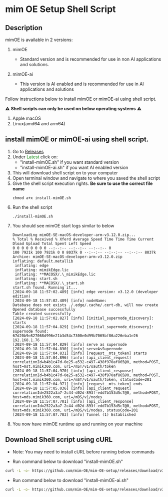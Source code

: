 # mim OE Setup Shell Script

## Description

mimOE is available in 2 versions:

1. mimOE

   - Standard version and is recommended for use in non AI applications and solutions.

2. mimOE-ai
   - This version is AI enabled and is recommended for use in AI applications and solutions

Follow instructions below to install mimOE or mimOE-ai using shell script.

⚠️ **Shell scripts can only be used on below operating systems** ⚠️

1. Apple macOS
2. Linux(amd64 and arm64)

## install mimOE or mimOE-ai using shell script.

1.  Go to [Releases](https://github.com/mimik-mimOE/mimOE-setup/releases "mimOE install shell script download page")
2.  Under <font color="green">Latest</font> click on:
    - "install-mimOE.sh" if you want standard version
    - "install-mimOE-ai.sh" if you want AI enabled version
3.  This will download shell script on to your computer
4.  Open terminal window and navigate to where you saved the shell script
5.  Give the shell script execution rights. **Be sure to use the correct file name**
    ```shell
    chmod a+x install-mimOE.sh
    ```
6.  Run the shell script
    ```shell
    ./install-mimOE.sh
    ```
7.  You should see mimOE start logs similar to below
    ```log
    Downloading mimOE-SE-macOS-developer-arm-v3.12.0.zip...
    % Total % Received % Xferd Average Speed Time Time Time Current
    Dload Upload Total Spent Left Speed
    0 0 0 0 0 0 0 0 --:--:-- --:--:-- --:--:-- 0
    100 7921k 100 7921k 0 0 8037k 0 --:--:-- --:--:-- --:--:-- 8037k
    Archive: mimOE-SE-macOS-developer-arm-v3.12.0.zip
    inflating: default.metallib
     inflating: edge
     inflating: mimikEdge.lic
     inflating: **MACOSX/.\_mimikEdge.lic
     inflating: start.sh
     inflating: **MACOSX/.\_start.sh
    start.sh found. Running it...
    [2024-09-18 11:57:02.489] [info] edge version: v3.12.0 (developer edition)
    [2024-09-18 11:57:02.489] [info] nodeName:
    Database does not exists ./.edge/.cache/.cert-db, will now create
    Opened database successfully
    Table created successfully
    [2024-09-18 11:57:02.827] [info] [initial_supernode_discovery]: starts
    [2024-09-18 11:57:04.829] [info] [initial_supernode_discovery]: supernode found:
    67d20b9e827068d996e21b3d54c7300e0d99b7065bf86a226eba1e26
    192.168.1.76
    [2024-09-18 11:57:04.829] [info] serve as supernode
    [2024-09-18 11:57:04.830] [info] serveAsSupernode
    [2024-09-18 11:57:04.831] [info] [request__mts_token] starts
    [2024-09-18 11:57:04.896] [info] [api_client_request] correlationId=b4b1c47d-0e25-a532-c497-438f970af865@0, method=POST, host=mst.mimik360.com, uri=/mST/v1/oauth/token
    [2024-09-18 11:57:04.970] [info] [api_client_response] correlationId=b4b1c47d-0e25-a532-c497-438f970af865@0, method=POST, host=mst.mimik360.com, uri=/mST/v1/oauth/token, statusCode=201
    [2024-09-18 11:57:04.971] [info] [request__mts_token] ends
    [2024-09-18 11:57:05.036] [info] [api_client_request] correlationId=2522a3a7-2c44-d02d-893f-edd7b153d5c7@0, method=POST, host=mds.mimik360.com, uri=/mDS/v1/nodes
    [2024-09-18 11:57:07.701] [info] [api_client_response] correlationId=2522a3a7-2c44-d02d-893f-edd7b153d5c7@0, method=POST, host=mds.mimik360.com, uri=/mDS/v1/nodes, statusCode=201
    [2024-09-18 11:57:07.783] [info] Tunnel (1) Established
    ```
8.  You now have mimOE runtime up and running on your machine

## Download Shell script using cURL

- Note: You may need to install cURL before running below commands

- Run command below to download "install-mimOE.sh"

```bash
curl -L -o- https://github.com/mim-OE/mim-OE-setup/releases/download/v3.x/install-mimOE.sh | bash
```

- Run command below to download "install-mimOE-ai.sh"

```bash
curl -L -o- https://github.com/mim-OE/mim-OE-setup/releases/download/v3.x/install-mimOE-ai.sh | bash
```
